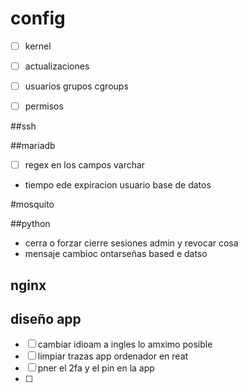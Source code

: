 
# config


- [ ] kernel
- [ ] actualizaciones
- [ ] usuarios grupos cgroups
- [ ] permisos


##ssh

##mariadb

- [  ] regex en los campos varchar
- tiempo ede expiracion usuario base de datos

#mosquito

##python
- cerra o forzar cierre sesiones admin y revocar cosa
- mensaje cambioc ontarseñas based e datso
## nginx


## diseño app

- [ ] cambiar idioam a ingles lo amximo posible
- [ ] limpiar trazas app ordenador en reat
- [ ] pner el 2fa y el pin en la app
- [ ] 
